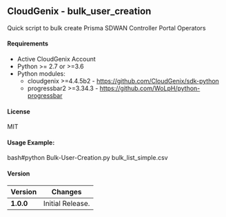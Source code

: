 CloudGenix - bulk_user_creation
---

Quick script to bulk create Prisma SDWAN Controller Portal Operators

#### Requirements
* Active CloudGenix Account
* Python >= 2.7 or >=3.6
* Python modules:
    * cloudgenix >=4.4.5b2 - <https://github.com/CloudGenix/sdk-python>
    * progressbar2 >=3.34.3 - <https://github.com/WoLpH/python-progressbar>

#### License
MIT

#### Usage Example:
bash#python Bulk-User-Creation.py bulk_list_simple.csv 



#### Version
Version | Changes
------- | --------
**1.0.0**| Initial Release.

